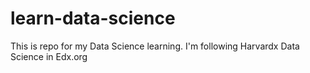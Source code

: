 # learn-data-science
This is repo for my Data Science learning.
I'm following Harvardx Data Science in Edx.org
